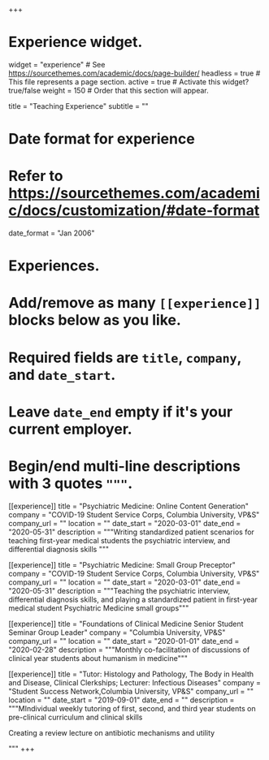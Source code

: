 +++
# Experience widget.
widget = "experience"  # See https://sourcethemes.com/academic/docs/page-builder/
headless = true  # This file represents a page section.
active = true  # Activate this widget? true/false
weight = 150  # Order that this section will appear.

title = "Teaching Experience"
subtitle = ""

# Date format for experience
#   Refer to https://sourcethemes.com/academic/docs/customization/#date-format
date_format = "Jan 2006"

# Experiences.
#   Add/remove as many `[[experience]]` blocks below as you like.
#   Required fields are `title`, `company`, and `date_start`.
#   Leave `date_end` empty if it's your current employer.
#   Begin/end multi-line descriptions with 3 quotes `"""`.
[[experience]]
  title = "Psychiatric Medicine: Online Content Generation"
  company = "COVID-19 Student Service Corps, Columbia University, VP&S"
  company_url = ""
  location = ""
  date_start = "2020-03-01"
  date_end = "2020-05-31"
  description = """Writing standardized patient scenarios for teaching first-year medical students the psychiatric interview, and differential diagnosis skills
  """

[[experience]]
  title = "Psychiatric Medicine: Small Group Preceptor"
  company = "COVID-19 Student Service Corps, Columbia University, VP&S"
  company_url = ""
  location = ""
  date_start = "2020-03-01"
  date_end = "2020-05-31"
  description = """Teaching the psychiatric interview, differential diagnosis skills, and playing a standardized patient in first-year medical student Psychiatric Medicine small groups"""
  
  [[experience]]
  title = "Foundations of Clinical Medicine Senior Student Seminar Group Leader"
  company = "Columbia University, VP&S"
  company_url = ""
  location = ""
  date_start = "2020-01-01"
  date_end = "2020-02-28"
  description = """Monthly co-facilitation of discussions of clinical year students about humanism in medicine"""
  
  [[experience]]
  title = "Tutor: Histology and Pathology, The Body in Health and Disease, Clinical Clerkships; Lecturer: Infectious Diseases"
  company = "Student Success Network,Columbia University, VP&S"
  company_url = ""
  location = ""
  date_start = "2019-09-01"
  date_end = ""
  description = """MIndividual weekly tutoring of first, second, and third year students on pre-clinical curriculum and clinical skills

Creating a review lecture on antibiotic mechanisms and utility

"""
+++
